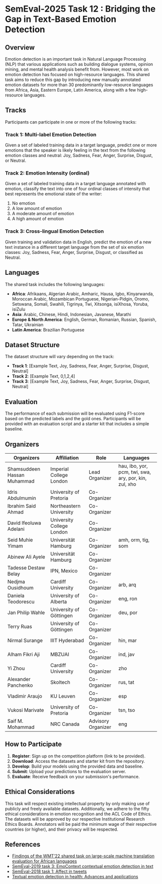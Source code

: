 # SemEval-2025 Task 12 : Bridging the Gap in Text-Based Emotion Detection

## Overview

Emotion detection is an important task in Natural Language Processing (NLP) that various applications such as building dialogue systems, opinion mining, and mental health analysis benefit from. However, most work on emotion detection has focused on high-resource languages. This shared task aims to reduce this gap by introducing new manually annotated emotion datasets for more than 30 predominantly low-resource languages from Africa, Asia, Eastern Europe, Latin America, along with a few high-resource languages.

## Tracks

Participants can participate in one or more of the following tracks:

### Track 1: Multi-label Emotion Detection

Given a set of labeled training data in a target language, predict one or more emotions that the speaker is likely feeling in the text from the following emotion classes and neutral: Joy, Sadness, Fear, Anger, Surprise, Disgust, or Neutral.

### Track 2: Emotion Intensity (ordinal)

Given a set of labeled training data in a target language annotated with emotion, classify the text into one of four ordinal classes of intensity that best represents the emotional state of the writer:
1. No emotion
2. A low amount of emotion
3. A moderate amount of emotion
4. A high amount of emotion

### Track 3: Cross-lingual Emotion Detection

Given training and validation data in English, predict the emotion of a new text instance in a different target language from the set of six emotion classes: Joy, Sadness, Fear, Anger, Surprise, Disgust, or classified as Neutral.

## Languages

The shared task includes the following languages:

- **Africa**: Afrikaans, Algerian Arabic, Amharic, Hausa, Igbo, Kinyarwanda, Moroccan Arabic, Mozambican Portuguese, Nigerian-Pidgin, Oromo, Setswana, Somali, Swahili, Tigrinya, Twi, Xitsonga, isiXhosa, Yoruba, isiZulu
- **Asia**: Arabic, Chinese, Hindi, Indonesian, Javanese, Marathi
- **Europe & North America**: English, German, Romanian, Russian, Spanish, Tatar, Ukrainian
- **Latin America**: Brazilian Portuguese


## Dataset Structure

The dataset structure will vary depending on the track:

- **Track 1**: [Example Text, Joy, Sadness, Fear, Anger, Surprise, Disgust, Neutral]
- **Track 2**: [Example Text, 0,1,2,4]
- **Track 3**: [Example Text, Joy, Sadness, Fear, Anger, Surprise, Disgust, Neutral]

## Evaluation

The performance of each submission will be evaluated using F1-score based on the predicted labels and the gold ones. Participants will be provided with an evaluation script and a starter kit that includes a simple baseline.

## Organizers

| Organizers                   | Affiliation                 | Role              | Languages                                |
|------------------------------|-----------------------------|-------------------|------------------------------------------|
| Shamsuddeen Hassan Muhammad  | Imperial College London     | Lead Organizer    | hau, ibo, yor, pcm, twi, swa, ary, por, kin, zul, xho |
| Idris Abdulmumin             | University of Pretoria      | Co-Organizer      |                                          |
| Ibrahim Said Ahmad           | Northeastern University     | Co-Organizer      |                                          |
| David Ifeoluwa Adelani       | University College London   | Co-Organizer      |                                          |
| Seid Muhie Yimam             | Universität Hamburg         | Co-Organizer      | amh, orm, tig, som                       |
| Abinew Ali Ayele             | Universität Hamburg         | Co-Organizer      |                                          |
| Tadesse Destaw Belay         | IPN, Mexico                 | Co-Organizer      |                                          |
| Nedjma Ousidhoum             | Cardiff University          | Co-Organizer      | arb, arq                                 |
| Daniela Teodorescu           | University of Alberta       | Co-Organizer      | eng, ron                                 |
| Jan Philip Wahle             | University of Göttingen     | Co-Organizer      | deu, por                                 |
| Terry Ruas                   | University of Göttingen     | Co-Organizer      |                                          |
| Nirmal Surange               | IIIT Hyderabad              | Co-Organizer      | hin, mar                                 |
| Alham Fikri Aji              | MBZUAI                      | Co-Organizer      | ind, jav                                 |
| Yi Zhou                      | Cardiff University          | Co-Organizer      | zho                                      |
| Alexander Panchenko          | Skoltech                    | Co-Organizer      | rus, tat                                 |
| Vladimir Araujo              | KU Leuven                   | Co-Organizer      | esp                                      |
| Vukosi Marivate              | University of Pretoria      | Co-Organizer      | tsn, tso                                 |
| Saif M. Mohammad             | NRC Canada                  | Advisory Organizer| eng                                      |

## How to Participate

1. **Register**: Sign up on the competition platform (link to be provided).
2. **Download**: Access the datasets and starter kit from the repository.
3. **Develop**: Build your models using the provided data and baseline.
4. **Submit**: Upload your predictions to the evaluation server.
5. **Evaluate**: Receive feedback on your submission's performance.

## Ethical Considerations

This task will respect existing intellectual property by only making use of publicly and freely available datasets. Additionally, we adhere to the fifty ethical considerations in emotion recognition and the ACL Code of Ethics. The datasets will be approved by our respective Institutional Research Ethics Boards. Annotators will be paid the minimum wage of their respective countries (or higher), and their privacy will be respected.

## References

- [Findings of the WMT’22 shared task on large-scale machine translation evaluation for African languages](https://aclanthology.org/2022.wmt-1.72)
- [SemEval-2019 task 3: EmoContext contextual emotion detection in text](https://doi.org/10.18653/v1/S19-2005)
- [SemEval-2018 task 1: Affect in tweets](https://doi.org/10.18653/v1/S18-1001)
- [Textual emotion detection in health: Advances and applications](http://arxiv.org/abs/2109.08256)
